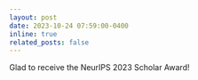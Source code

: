 ```yaml
---
layout: post
date: 2023-10-24 07:59:00-0400
inline: true
related_posts: false
---
```


Glad to receive the NeurIPS 2023 Scholar Award! 

